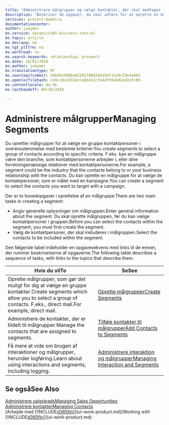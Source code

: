 ```yaml
---
title: "Administrere målgrupper og vælge kontakter, der skal medtages | Microsoft Docs"
description: "Beskriver de opgaver, du skal udføre for at oprette en målgruppe og vælge en gruppe kontaktpersoner ud fra bestemte kriterier, f.eks. kontaktpersoner i en bestemt branche, du vil målrette din henvendelse til."
services: project-madeira
documentationcenter: 
author: jswymer
ms.service: dynamics365-business-central
ms.topic: article
ms.devlang: na
ms.tgt_pltfrm: na
ms.workload: na
ms.search.keywords: relationship, prospect
ms.date: 10/01/2018
ms.author: jswymer
ms.translationtype: HT
ms.sourcegitcommit: 9dbd92409ba02281f008246194f3ce0c53e4e001
ms.openlocfilehash: c49ccda1632eccabb412cfe44f59abd1ed2efc09
ms.contentlocale: da-dk
ms.lasthandoff: 09/28/2018

---
```

# <a name="managing-segments"></a><span data-ttu-id="a6498-103">Administrere målgrupper</span><span class="sxs-lookup"><span data-stu-id="a6498-103">Managing Segments</span></span>
<span data-ttu-id="a6498-104">Du opretter målgrupper for at vælge en gruppe kontaktpersoner i overensstemmelse med bestemte kriterier.</span><span class="sxs-lookup"><span data-stu-id="a6498-104">You create segments to select a group of contacts according to specific criteria.</span></span> <span data-ttu-id="a6498-105">F.eks. kan en målgruppe være den branche, som kontaktpersonerne arbejder i, eller dine forretningsmæssige relationer med kontaktpersonerne.</span><span class="sxs-lookup"><span data-stu-id="a6498-105">For example, a segment could be the industry that the contacts belong to or your business relationship with the contacts.</span></span> <span data-ttu-id="a6498-106">Du kan oprette en målgruppe for at vælge de kontaktpersoner, som er målet med en kampagne.</span><span class="sxs-lookup"><span data-stu-id="a6498-106">You can create a segment to select the contacts you want to target with a campaign.</span></span>

<span data-ttu-id="a6498-107">Der er to hovedopgaver i oprettelse af en målgruppe:</span><span class="sxs-lookup"><span data-stu-id="a6498-107">There are two main tasks in creating a segment:</span></span>

* <span data-ttu-id="a6498-108">Angiv generelle oplysninger om målgruppen.</span><span class="sxs-lookup"><span data-stu-id="a6498-108">Enter general information about the segment.</span></span> <span data-ttu-id="a6498-109">Du skal oprette målgruppen, før du kan vælge kontaktpersoner i gruppen.</span><span class="sxs-lookup"><span data-stu-id="a6498-109">Before you can select the contacts within the segment, you must first create the segment.</span></span>
* <span data-ttu-id="a6498-110">Vælg de kontaktpersoner, der skal inkluderes i målgruppen.</span><span class="sxs-lookup"><span data-stu-id="a6498-110">Select the contacts to be included within the segment.</span></span>

<span data-ttu-id="a6498-111">Den følgende tabel indeholder en opgavesekvens med links til de emner, der rummer beskrivelserne af opgaverne.</span><span class="sxs-lookup"><span data-stu-id="a6498-111">The following table describes a sequence of tasks, with links to the topics that describe them.</span></span> 

| <span data-ttu-id="a6498-112">Hvis du vil</span><span class="sxs-lookup"><span data-stu-id="a6498-112">To</span></span> | <span data-ttu-id="a6498-113">Se</span><span class="sxs-lookup"><span data-stu-id="a6498-113">See</span></span> |
| --- | --- |
| <span data-ttu-id="a6498-114">Oprette målgrupper, som gør det muligt for dig at vælge en gruppe kontakter.</span><span class="sxs-lookup"><span data-stu-id="a6498-114">Create segments which allow you to select a group of contacts.</span></span> <span data-ttu-id="a6498-115">F.eks., direct mail.</span><span class="sxs-lookup"><span data-stu-id="a6498-115">For example, direct mail.</span></span> |[<span data-ttu-id="a6498-116">Oprette målgrupper</span><span class="sxs-lookup"><span data-stu-id="a6498-116">Create Segments</span></span>](marketing-how-create-segment.md) |
| <span data-ttu-id="a6498-117">Administrere de kontakter, der er tildelt til målgrupper.</span><span class="sxs-lookup"><span data-stu-id="a6498-117">Manage the contacts that are assigned to segments.</span></span> |[<span data-ttu-id="a6498-118">Tilføje kontakter til målgrupper</span><span class="sxs-lookup"><span data-stu-id="a6498-118">Add Contacts to Segments</span></span>](marketing-add-contact-segment.md) |
| <span data-ttu-id="a6498-119">Få mere at vide om brugen af interaktioner og målgrupper, herunder logføring.</span><span class="sxs-lookup"><span data-stu-id="a6498-119">Learn about using interactions and segments, including logging.</span></span> |[<span data-ttu-id="a6498-120">Administrere interaktion og målgrupper</span><span class="sxs-lookup"><span data-stu-id="a6498-120">Managing Interaction and Segments</span></span>](marketing-interaction-segments.md) |

## <a name="see-also"></a><span data-ttu-id="a6498-121">Se også</span><span class="sxs-lookup"><span data-stu-id="a6498-121">See Also</span></span>
[<span data-ttu-id="a6498-122">Administrere salgsleads</span><span class="sxs-lookup"><span data-stu-id="a6498-122">Managing Sales Opportunities</span></span>](marketing-manage-sales-opportunities.md)  
[<span data-ttu-id="a6498-123">Administrere kontakter</span><span class="sxs-lookup"><span data-stu-id="a6498-123">Managing Contacts</span></span>](marketing-contacts.md)  
<span data-ttu-id="a6498-124">[Arbejde med [!INCLUDE[d365fin](includes/d365fin_md.md)]](ui-work-product.md)</span><span class="sxs-lookup"><span data-stu-id="a6498-124">[Working with [!INCLUDE[d365fin](includes/d365fin_md.md)]](ui-work-product.md)</span></span>

